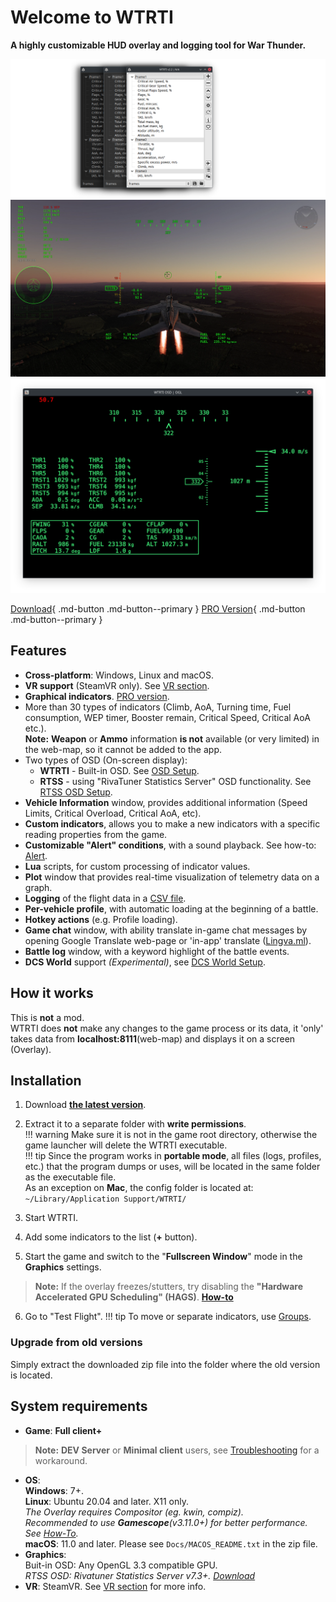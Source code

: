 # Welcome to WTRTI

**A highly customizable HUD overlay and logging tool for War Thunder.**  

![#](images/wtrti_themes.png)
![#](images/wtrti_hud.webp)
![#](images/wtrti_osd.png)

[Download](https://github.com/MeSoftHorny/WTRTI/releases/latest/){ .md-button .md-button--primary }
[PRO Version](https://patreon.com/wtrti/about){ .md-button .md-button--primary }

## Features
- **Cross-platform**: Windows, Linux and macOS.
- **VR support** (SteamVR only). See [VR section](features.md/#vr).
- **Graphical indicators**. [PRO version](https://patreon.com/wtrti).
- More than 30 types of indicators (Climb, AoA, Turning time, Fuel consumption, WEP timer, Booster remain, Critical Speed, Critical AoA etc.).  
  **Note:** **Weapon** or **Ammo** information **is not** available (or very limited) in the web-map, so it cannot be added to the app.  
- Two types of OSD (On-screen display):  
    - **WTRTI** - Built-in OSD. See [OSD Setup](features.md#wtrti-built-in).  
    - **RTSS** - using "RivaTuner Statistics Server" OSD functionality. See [RTSS OSD Setup](features.md#rtss-osd-setup).  
- **Vehicle Information** window, provides additional information (Speed Limits, Critical Overload, Critical AoA, etc).
- **Custom indicators**, allows you to make a new indicators with a specific reading properties from the game.
- **Customizable "Alert" conditions**, with a sound playback. See how-to: [Alert](features.md#alert).
- **Lua** scripts, for custom processing of indicator values.
- **Plot** window that provides real-time visualization of telemetry data on a graph.
- **Logging** of the flight data in a [CSV file](features.md#logging-the-data-to-a-csv-file).
- **Per-vehicle profile**, with automatic loading at the beginning of a battle.
- **Hotkey actions** (e.g. Profile loading).
- **Game chat** window, with ability translate in-game chat messages by opening Google Translate web-page or 'in-app' translate ([Lingva.ml](https://lingva.ml)).
- **Battle log** window, with a keyword highlight of the battle events.
- **DCS World** support *(Experimental)*, see [DCS World Setup](features.md#dcs-world-setup).

## How it works
This is **not** a mod.  
WTRTI does **not** make any changes to the game process or its data, it 'only' takes data from **localhost:8111**(web-map) and displays it on a screen (Overlay).

## Installation
1. Download [**the latest version**](https://github.com/MeSoftHorny/WTRTI/releases/latest).
2. Extract it to a separate folder with **write permissions**.  
!!! warning
    Make sure it is not in the game root directory, otherwise the game launcher will delete the WTRTI executable.  
!!! tip
    Since the program works in **portable mode**, all files (logs, profiles, etc.) that the program dumps or uses, will be located in the same folder as the executable file.  
    As an exception on **Mac**, the config folder is located at: `~/Library/Application Support/WTRTI/`  

3. Start WTRTI.
4. Add some indicators to the list (**+** button).
5. Start the game and switch to the "**Fullscreen Window**" mode in the **Graphics** settings.  
> **Note:** If the overlay freezes/stutters, try disabling the **"Hardware Accelerated GPU Scheduling" (HAGS)**. [**How-to**](https://obsproject.com/kb/hags)  
6. Go to "Test Flight".
!!! tip
    To move or separate indicators, use [Groups](features.md/#groups).  

### Upgrade from old versions
Simply extract the downloaded zip file into the folder where the old version is located.

## System requirements
- **Game**: **Full client+**  
> **Note:** **DEV Server** or **Minimal client** users, see [Troubleshooting](troubleshooting.md#not-working-with-dev-server) for a workaround.
- **OS**:  
  **Windows**: 7+.  
  **Linux**: Ubuntu 20.04 and later. X11 only.  
      *The Overlay requires Compositor (eg. kwin, compiz).*  
      *Recommended to use __Gamescope__(v3.11.0+) for better performance. See [How-To](features.md/#gamescope-setup-linux).*  
  **macOS**: 11.0 and later. Please see `Docs/MACOS_README.txt` in the zip file.  
- **Graphics**:  
  Buit-in OSD: Any OpenGL 3.3 compatible GPU.  
  *RTSS OSD: Rivatuner Statistics Server v7.3+. [Download](https://www.guru3d.com/files-details/rtss-rivatuner-statistics-server-download.html)*
- **VR**: SteamVR. See [VR section](features.md/#vr) for more info.
